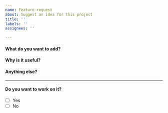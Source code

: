 ```yaml
---
name: Feature request
about: Suggest an idea for this project
title: ''
labels: ''
assignees: ''

---
```


#### What do you want to add?

<!-- Describe the new feature or improvement -->

#### Why is it useful?

<!-- Why should we add this feature? -->

#### Anything else?

<!-- Add details, links, or designs if any -->

---

#### Do you want to work on it?

- [ ] Yes
- [ ] No
